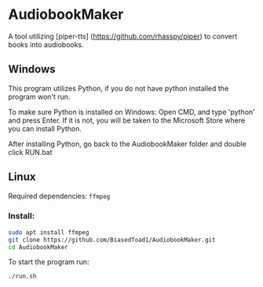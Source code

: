 # AudiobookMaker

A tool utilizing [piper-tts] (https://github.com/rhasspy/piper) to convert books into audiobooks.

## Windows

This program utilizes Python, if you do not have python installed the program won't run.

To make sure Python is installed on Windows: Open CMD, and type 'python' and press Enter.
If it is not, you will be taken to the Microsoft Store where you can install Python.

After installing Python, go back to the AudiobookMaker folder and double click RUN.bat

## Linux

Required dependencies: `ffmpeg`

### Install:
``` sh
sudo apt install ffmpeg
git clone https://github.com/BiasedToad1/AudiobookMaker.git
cd AudiobookMaker
```

To start the program run:
``` sh
./run.sh
```
